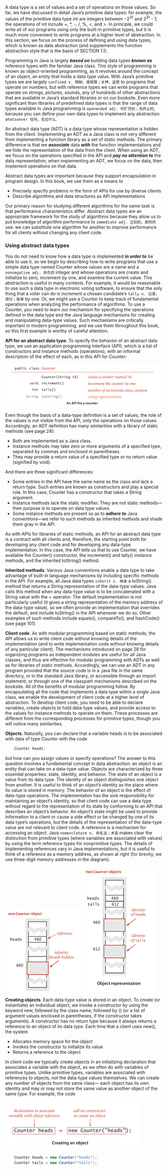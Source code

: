 A data type is a set of values and a set of operations on those values. So far, we have discussed in detail Java’s primitive data types: for example, the values of the primitive data type int are integers between $-2^{31}$ and $2^{31}$ - 1; the operations of int include +, *, -, /, %, <, and >. In principle, we could write all of our programs using only the built-in primitive types, but it is much more convenient to write programs at a higher level of abstraction. In this section, we focus on the process of defining and using data types, which is known as data abstraction (and supplements the function abstraction style that is the basis of SECTION 1.1). 

Programming in Java is largely ***based on*** building data types ***known as*** reference types with the familiar Java class. This style of programming is known as object-oriented programming, as it revolves around the concept of an object, an entity that holds a data type value. With Java’s primitive types we are largely `confined v. 限制，使局限；关押，监禁` to programs that operate on numbers, but with reference types we can write programs that operate on strings, pictures, sounds, any of hundreds of other abstractions that are available in Java’s standard libraries or on our booksite. Even more significant than libraries of predefined data types is that the range of data types available in Java programming is `openended adj. 可扩充的；无终止的`, because you can define your own data types to implement any abstraction `whatsoever 任何，无论什么`. 

An abstract data type (ADT) is a data type whose representation is hidden from the client. Implementing an ADT as a Java class is not very different from implementing a function library as a set of static methods. The primary difference is that we ***associate*** data ***with*** the function implementations and we hide the representation of the data from the client. When using an ADT, we focus on the operations specified in the API and ***pay no attention to*** the data representation; when implementing an ADT, we focus on the data, then implement operations on that data. 

Abstract data types are important because they support encapsulation in program design. In this book, we use them as a means to 

- Precisely specify problems in the form of APIs for use by diverse clients 
- Describe algorithms and data structures as API implementations 

Our primary reason for studying different algorithms for the same task is that performance characteristics differ. Abstract data types are an appropriate framework for the study of algorithms because they allow us to put knowledge of algorithm performance to `immediate adj. 立刻的，即时的` use: we can substitute one algorithm for another to improve performance for all clients without changing any client code.

### Using abstract data types
You do not need to know how a data type is implemented ***in order to*** be able to use it, so we begin by describing how to write programs that use a simple data type named Counter whose values are a name and a `nonnegative adj. 非负的` integer and whose operations are create and initialize to zero, increment by one, and examine the current value. This abstraction is useful in many contexts. For example, it would be reasonable to use such a data type in electronic voting software, to ensure that the only thing that a voter can do is increment a chosen candidate’s `tally n. 记录，得分；账单` by one. Or, we might use a Counter to keep track of fundamental operations when analyzing the performance of algorithms. To use a Counter, you need to learn our mechanism for specifying the operations defined in the data type and the Java language mechanisms for creating and manipulating data-type values. Such mechanisms are critically important in modern programming, and we use them throughout this book, so this first example is worthy of careful attention. 

**API for an abstract data type**. To specify the behavior of an abstract data type, we use an application programming interface (API), which is a list of constructors and instance methods (operations), with an informal description of the effect of each, as in this API for Counter:

![Counter API](1.2.1.png)

Even though the basis of a data-type definition is a set of values, the role of the values is not visible from the API, only the operations on those values. Accordingly, an ADT definition has many similarities with a library of static methods (see page 24): 

- Both are implemented as a Java class. 
- Instance methods may take zero or more arguments of a specified type, separated by commas and enclosed in parentheses. 
- They may provide a return value of a specified type or no return value (signified by void). 

And there are three significant differences: 

- Some entries in the API have the same name as the class and lack a return type. Such entries are known as constructors and play a special role. In this case, Counter has a constructor that takes a String argument.
- Instance methods lack the static modifier. They are not static methods—their purpose is to operate on data type values. 
- Some instance methods are present so as to ***adhere to*** Java conventions—we refer to such methods as inherited methods and shade them gray in the API. 

As with APIs for libraries of static methods, an API for an abstract data type is a contract with all clients and, therefore, the starting point both for developing any client code and for developing any data-type implementation. In this case, the API tells us that to use Counter, we have available the Counter() constructor, the increment() and tally() instance methods, and the inherited toString() method. 

**Inherited methods**. Various Java conventions enable a data type to take advantage of built-in language mechanisms by including specific methods in the API. For example, all Java data types `inherit v. 继承` a toString() method that returns a String representation of the data-type values. Java calls this method when any data-type value is to be concatenated with a String value with the + operator. The default implementation is not particularly useful (it gives a string representation of the memory address of the data-type value), so we often provide an implementation that overrides the default, and include toString() in the API whenever we do so. Other examples of such methods include equals(), compareTo(), and hashCode() (see page 101). 

**Client code**. As with modular programming based on static methods, the API allows us to write client code without knowing details of the implementation (and to write implementation code without knowing details of any particular client). The mechanisms introduced on page 28 for organizing programs as independent modules are useful for all Java classes, and thus are effective for modular programming with ADTs as well as for libraries of static methods. Accordingly, we can use an ADT in any program provided that the source code is in a .java file in the same directory, or in the standard Java library, or accessible through an import statement, or through one of the classpath mechanisms described on the booksite. All of the benefits of modular programming follow. By encapsulating all the code that implements a data type within a single Java class, we enable the development of client code at a higher level of abstraction. To develop client code, you need to be able to declare variables, create objects to hold data-type values, and provide access to the values for instance methods to operate on them. These processes are different from the corresponding processes for primitive types, though you will notice many similarities.

**Objects**. Naturally, you can declare that a variable heads is to be associated with data of type Counter with the code
```java
    Counter heads;
```
but how can you assign values or specify operations? The answer to this question involves a fundamental concept in data abstraction: an object is an entity that can take on a data-type value. Objects are characterized by three essential properties: state, identity, and behavior. The state of an object is a value from its data type. The identity of an object distinguishes one object from another. It is useful to think of an object’s identity as the place where its value is stored in memory. The behavior of an object is the effect of data-type operations. The implementation has the sole responsibility for maintaining an object’s identity, so that client code can use a data type without regard to the representation of its state by conforming to an API that describes an object’s behavior. An object’s state might be used to provide information to a client or cause a side effect or be changed by one of its data type’s operations, but the details of the representation of the data-type value are not relevant to client code. A reference is a mechanism for accessing an object. Java `nomenclature n. 命名法；术语` makes clear the distinction from primitive types (where variables are associated with values) by using the term reference types for nonprimitive types. The details of implementing references vary in Java implementations, but it is useful to think of a reference as a memory address, as shown at right (for brevity, we use three-digit memory addresses in the diagram).

![One Counter Object](1.2.2.png) ![Two Counter Object](1.2.3.png)

**Creating objects**. Each data-type value is stored in an object. To create (or instantiate) an individual object, we invoke a constructor by using the keyword new, followed by the class name, followed by () (or a list of argument values enclosed in parentheses, if the constructor takes arguments). A constructor has no return type because it always returns a reference to an object of its data type. Each time that a client uses new(), the system

- Allocates memory space for the object
- Invokes the constructor to initialize its value
- Returns a reference to the object

In client code we typically create objects in an initializing declaration that associates a variable with the object, as we often do with variables of primitive types. Unlike primitive types, variables are associated with references to objects, not the data-type values themselves. We can create any number of objects from the same class— each object has its own identity and may or may not store the same value as another object of the same type. For example, the code

![Create Object](1.2.4.png)

```java
    Counter heads = new Counter("heads");
    Counter tails = new Counter("tails");
```
